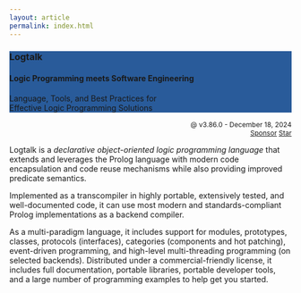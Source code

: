 ```yaml
---
layout: article
permalink: index.html
---
```


<div class="hero hero--center hero--dark" style="background-color: #295B9A;">
  <div class="hero__content">
    <h3>Logtalk</h3>
    <h4>Logic Programming meets Software Engineering</h4>
    <p>Language, Tools, and Best Practices for <br/> Effective Logic Programming Solutions</p>
  </div>
</div>

<p align="right" style="font-size:12px; padding:0px; margin:0px">@ v3.86.0 - December 18, 2024</p>
<p align="right" style="font-size:12px; padding:0px; margin:0px">
<a class="github-button" href="https://github.com/sponsors/pmoura" data-icon="octicon-heart" aria-label="Sponsor @pmoura on GitHub">Sponsor</a>
<a class="github-button" href="https://github.com/LogtalkDotOrg/logtalk3" data-icon="octicon-star" aria-label="Star LogtalkDotOrg/logtalk3 on GitHub">Star</a>
</p>

Logtalk is a *declarative object-oriented logic programming language*
that extends and leverages the Prolog language with modern code
encapsulation and code reuse mechanisms while also providing improved
predicate semantics.

Implemented as a transcompiler in highly portable, extensively tested, and
well-documented code, it can use most modern and standards-compliant Prolog
implementations as a backend compiler.

As a multi-paradigm language, it includes support for modules, prototypes,
classes, protocols (interfaces), categories (components and hot patching),
event-driven programming, and high-level multi-threading programming (on
selected backends). Distributed under a commercial-friendly license, it
includes full documentation, portable libraries, portable developer tools,
and a large number of programming examples to help get you started.

<script async defer src="https://buttons.github.io/buttons.js"></script>
